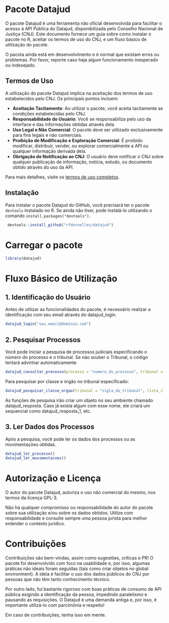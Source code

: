 
# Pacote Datajud

O pacote Datajud é uma ferramenta não oficial desenvolvida para
facilitar o acesso à API Pública do Datajud, disponibilizada pelo
Conselho Nacional de Justiça (CNJ). Este documento fornece um guia sobre
como instalar o pacote no R, aceitar os termos de uso do CNJ, e um fluxo
básico de utilização do pacote.

O pacota ainda está em desenvolvimento e é normal que existam erros ou
problemas. Por favor, reporte caso haja algum funcionamento inesperado
ou indesejado.

## Termos de Uso

A utilização do pacote Datajud implica na aceitação dos termos de uso
estabelecidos pelo CNJ. Os principais pontos incluem:

- **Aceitação Tacitamente**: Ao utilizar o pacote, você aceita
  tacitamente as condições estabelecidas pelo CNJ.
- **Responsabilidade do Usuário**: Você se responsabiliza pelo uso da
  interface e das informações obtidas através dela.
- **Uso Legal e Não Comercial**: O pacote deve ser utilizado
  exclusivamente para fins legais e não comerciais.
- **Proibição de Modificação e Exploração Comercial**: É proibido
  modificar, distribuir, vender, ou explorar comercialmente a API ou
  qualquer informação derivada dela.
- **Obrigação de Notificação ao CNJ**: O usuário deve notificar o CNJ
  sobre qualquer publicação de informação, notícia, estudo, ou documento
  obtido através do uso da API.

Para mais detalhes, visite os [termos de uso
completos](https://datajud-wiki.cnj.jus.br/api-publica/termo-uso).

## Instalação

Para instalar o pacote Datajud do GitHub, você precisará ter o pacote
`devtools` instalado no R. Se ainda não tiver, pode instalá-lo
utilizando o comando `install.packages("devtools")`.

``` r
 devtools::install_github("rfdornelles/datajud")
```

# Carregar o pacote

``` r
library(datajud)
```

# Fluxo Básico de Utilização

## 1. Identificação do Usuário

Antes de utilizar as funcionalidades do pacote, é necessário realizar a
identificação com seu email através do datajud_login.

``` r
datajud_login("seu.email@dominio.com")
```

## 2. Pesquisar Processos

Você pode iniciar a pesquisa de processos judiciais especificando o
número do processo e o tribunal. Se não souber o Tribunal, o código
tentará advinhar automaticamente

``` r
datajud_consultar_processo(processo = "numero_do_processo", tribunal = "sigla_do_tribunal")
```

Para pesquisar por classe e órgão no tribunal especificado:

``` r
datajud_pesquisar_classe_orgao(tribunal = "sigla_do_tribunal", lista_classe = c(1116), lista_orgao = c(13597))
```

As funções de pesquisa irão criar um objeto no seu ambiente chamado
datajud_resposta. Caso já exista algum com esse nome, ele criará um
sequencial como datajud_resposta_1, etc.

## 3. Ler Dados dos Processos

Após a pesquisa, você pode ler os dados dos processos ou as
movimentações obtidas.

``` r
datajud_ler_processo()
datajud_ler_movimentacoes()
```

# Autorização e Licença

O autor do pacote Datajud, autoriza o uso não comercial do mesmo, nos
termos da licença GPL-3.

Não há qualquer compromisso ou responsabilidade do autor do pacote sobre
sua utilização e/ou sobre os dados obtidos. Utilize com responsabilidade
e consulte sempre uma pessoa jurista para melhor entender o contexto
jurídico.

# Contribuições

Contribuições são bem-vindas, assim como sugestões, críticas e PR! O
pacote foi desenvolvido com foco na usabilidade e, por isso, algumas
práticas não ideais foram seguidas (tais como criar objetos no global
environment). A ideia é facilitar o uso dos dados públicos do CNJ por
pessoas que não têm tanto conhecimento técnico.

Por outro lado, fui bastante rigoroso com boas práticas de consumo de
API pública exigindo a identificação da pessoa, impedindo paralelismo e
pausando as requisições. O Datajud é uma demanda antiga e, por isso, é
importante utilizá-lo com parcimônia e respeito!

Em caso de contribuições, tenha isso em mente.
